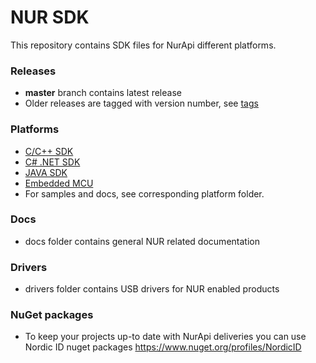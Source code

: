 # NUR SDK
This repository contains SDK files for NurApi different platforms.

### Releases
- **master** branch contains latest release
- Older releases are tagged with version number, see [tags](https://github.com/NordicID/nur_sdk/tags)

### Platforms
- [C/C++ SDK](native)
- [C# .NET SDK](dotnet)
- [JAVA SDK](java)
- [Embedded MCU](embedded)
- For samples and docs, see corresponding platform folder.

### Docs
- docs folder contains general NUR related documentation

### Drivers
- drivers folder contains USB drivers for NUR enabled products

### NuGet packages
- To keep your projects up-to date with NurApi deliveries you can use Nordic ID nuget packages
https://www.nuget.org/profiles/NordicID
